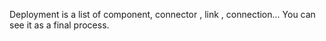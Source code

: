 

Deployment is a list of component, connector , link , connection...
You can see it as a final process.

